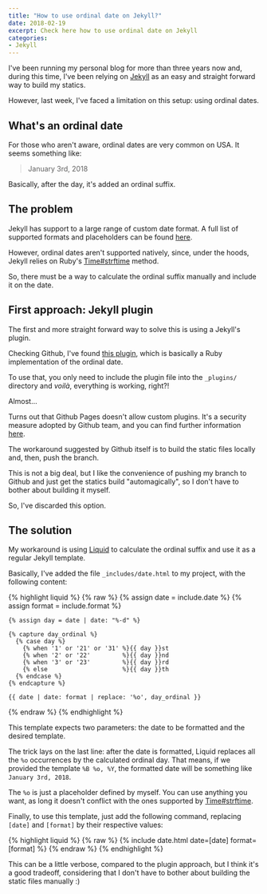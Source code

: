 ```yaml
---
title: "How to use ordinal date on Jekyll?"
date: 2018-02-19
excerpt: Check here how to use ordinal date on Jekyll
categories:
- Jekyll
---
```


I've been running my personal blog for more than three years now and, during this time, I've been relying on
[Jekyll][jekyll-website] as an easy and straight forward way to build my statics.

However, last week, I've faced a limitation on this setup: using ordinal dates.

## What's an ordinal date

For those who aren't aware, ordinal dates are very common on USA. It seems something like:

> January 3rd, 2018

Basically, after the day, it's added an ordinal suffix.

## The problem

Jekyll has support to a large range of custom date format. A full list of supported
formats and placeholders can be found [here][liquid-date-formatting].

However, ordinal dates aren't supported natively, since, under the hoods, Jekyll relies on Ruby's
[Time#strftime][strftime] method.

So, there must be a way to calculate the ordinal suffix manually and include it on the date.

## First approach: Jekyll plugin

The first and more straight forward way to solve this is using a Jekyll's plugin.

Checking Github, I've found [this plugin][ordinal-plugin], which is basically a Ruby implementation
of the ordinal date.

To use that, you only need to include the plugin file into the `_plugins/` directory and _voilà_, everything is
working, right?!

Almost...

Turns out that Github Pages doesn't allow custom plugins. It's a security measure adopted by Github team,
and you can find further information [here][github-custom-plugin-disclaim].

The workaround suggested by Github itself is to build the static files locally and, then,
push the branch.

This is not a big deal, but I like the convenience of pushing my branch to Github and just get the statics
build "automagically", so I don't have to bother about building it myself.

So, I've discarded this option.

## The solution

My workaround is using [Liquid][liquid-website] to calculate the ordinal suffix and use it as a regular
Jekyll template.

Basically, I've added the file `_includes/date.html` to my project, with the following content:

{% highlight liquid %}
  {% raw %}
    {% assign date = include.date %}
    {% assign format = include.format %}

    {% assign day = date | date: "%-d" %}

    {% capture day_ordinal %}
      {% case day %}
        {% when '1' or '21' or '31' %}{{ day }}st
        {% when '2' or '22'         %}{{ day }}nd
        {% when '3' or '23'         %}{{ day }}rd
        {% else                     %}{{ day }}th
      {% endcase %}
    {% endcapture %}

    {{ date | date: format | replace: '%o', day_ordinal }}
  {% endraw %}
{% endhighlight %}

This template expects two parameters: the date to be formatted and the desired template.

The trick lays on the last line: after the date is formatted, Liquid replaces all the `%o` occurrences
by the calculated ordinal day. That means, if we provided the template `%B %o, %Y`, the formatted
date will be something like `January 3rd, 2018`.

The `%o` is just a placeholder defined by myself. You can use anything you want, as long it
doesn't conflict with the ones supported by [Time#strftime][strftime].

Finally, to use this template, just add the following command, replacing `[date]` and `[format]`
by their respective values:

{% highlight liquid %}
  {% raw %}
    {% include date.html date=[date] format=[format] %}
  {% endraw %}
{% endhighlight %}

This can be a little verbose, compared to the plugin approach, but I think it's a good tradeoff, considering
that I don't have to bother about building the static files manually :)

[strftime]: http://ruby-doc.org/core-2.2.1/Time.html#method-i-strftime
[ordinal-plugin]: https://github.com/patrickcate/Jekyll-Ordinal
[jekyll-website]: https://jekyllrb.com/
[liquid-website]: http://shopify.github.io/liquid/
[liquid-date-formatting]: https://learn.cloudcannon.com/jekyll/date-formatting/
[github-custom-plugin-disclaim]: https://help.github.com/articles/adding-jekyll-plugins-to-a-github-pages-site/
